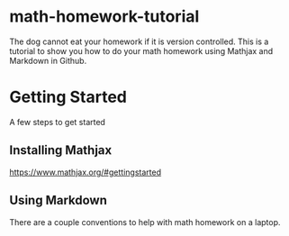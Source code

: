 # math-homework-tutorial

The dog cannot eat your homework if it is version controlled. This is a tutorial to show you how to do your math homework using Mathjax and Markdown in Github.

# Getting Started

A few steps to get started

## Installing Mathjax

https://www.mathjax.org/#gettingstarted

## Using Markdown

There are a couple conventions to help with math homework on a laptop. 

